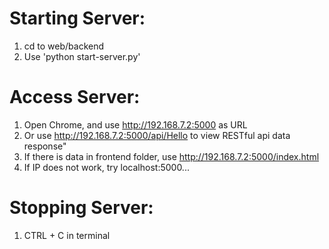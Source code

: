 <!-- This document tells users how to start and run the Flask Backend server -->
<!-- Author: Anthony Bartman -->
<!-- Date: 12/14/20 -->

# Starting Server:
1. cd to web/backend
2. Use 'python start-server.py' 

# Access Server:
1. Open Chrome, and use http://192.168.7.2:5000 as URL
2. Or use http://192.168.7.2:5000/api/Hello to view RESTful api data response"
3. If there is data in frontend folder, use http://192.168.7.2:5000/index.html
4. If IP does not work, try localhost:5000...

# Stopping Server:
1. CTRL + C in terminal


